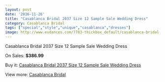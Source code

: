 ```yaml
---
layout: post
date: '2016-11-26'
title: "Casablanca Bridal 2037 Size 12 Sample Sale Wedding Dress"
category: Casablanca Bridal
tags: ["special","style","unique","casablanca","dresses"]
image: http://www.eudances.com/7783-thickbox_default/casablanca-bridal-2037-size-12-sample-sale-wedding-dress.jpg
---
```

Casablanca Bridal 2037 Size 12 Sample Sale Wedding Dress

On Sales: **$386.99**
<a href="https://www.eudances.com/en/casablanca-bridal/2748-casablanca-bridal-2037-size-12-sample-sale-wedding-dress.html"><amp-img layout="responsive" width="600" height="600" src="//www.eudances.com/7783-thickbox_default/casablanca-bridal-2037-size-12-sample-sale-wedding-dress.jpg" alt="Casablanca Bridal 2037 Size 12 Sample Sale Wedding Dress 0" /></a>
<a href="https://www.eudances.com/en/casablanca-bridal/2748-casablanca-bridal-2037-size-12-sample-sale-wedding-dress.html"><amp-img layout="responsive" width="600" height="600" src="//www.eudances.com/7785-thickbox_default/casablanca-bridal-2037-size-12-sample-sale-wedding-dress.jpg" alt="Casablanca Bridal 2037 Size 12 Sample Sale Wedding Dress 1" /></a>
<a href="https://www.eudances.com/en/casablanca-bridal/2748-casablanca-bridal-2037-size-12-sample-sale-wedding-dress.html"><amp-img layout="responsive" width="600" height="600" src="//www.eudances.com/7784-thickbox_default/casablanca-bridal-2037-size-12-sample-sale-wedding-dress.jpg" alt="Casablanca Bridal 2037 Size 12 Sample Sale Wedding Dress 2" /></a>

Buy it: [Casablanca Bridal 2037 Size 12 Sample Sale Wedding Dress](https://www.eudances.com/en/casablanca-bridal/2748-casablanca-bridal-2037-size-12-sample-sale-wedding-dress.html "Casablanca Bridal 2037 Size 12 Sample Sale Wedding Dress")

View more: [Casablanca Bridal](https://www.eudances.com/en/4-casablanca-bridal "Casablanca Bridal")